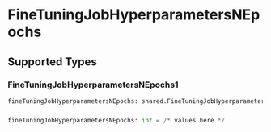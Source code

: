 # FineTuningJobHyperparametersNEpochs


## Supported Types

### FineTuningJobHyperparametersNEpochs1

```python
fineTuningJobHyperparametersNEpochs: shared.FineTuningJobHyperparametersNEpochs1 = /* values here */
```

### 

```python
fineTuningJobHyperparametersNEpochs: int = /* values here */
```

